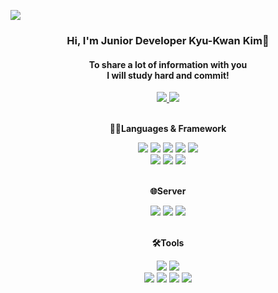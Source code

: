 <a href="https://hits.seeyoufarm.com"><img src="https://hits.seeyoufarm.com/api/count/incr/badge.svg?url=https%3A%2F%2Fgithub.com%2Fkwan97&count_bg=%233D86C8&title_bg=%23151414&icon=&icon_color=%23E7E7E7&title=today/total&edge_flat=false"/></a>

<div align=center>	
	<h3> Hi, I'm Junior Developer Kyu-Kwan Kim👋 </h3>
	<h4> To share a lot of information with you<br>
		I will study hard and commit! </h4>
</div>	
<div align=center>
	<a href="https://kwan97.tistory.com/">
		<img src="https://img.shields.io/badge/Blog-FF9800?style=flat&logo=Blogger&logoColor=white" />
	</a>
	<img src="https://img.shields.io/badge/kwankyu97@gmail.com-EA4335?style=flat&logo=Gmail&logoColor=white"/>
</div>
<br>

<div align="center">
	<strong><p>🧑‍💻Languages & Framework</p></strong>
	<img src="https://img.shields.io/badge/Java-007396?style=flat&logo=Conda-Forge&logoColor=white" />
	<img src="https://img.shields.io/badge/JavaScript-F7DF1E?style=flat&logo=JavaScript&logoColor=white" />
	<img src="https://img.shields.io/badge/jQuery-0769AD?style=flat&logo=jQuery&logoColor=white" />
	<img src="https://img.shields.io/badge/HTML5-E34F26?style=flat&logo=HTML5&logoColor=white" />
	<img src="https://img.shields.io/badge/CSS3-1572B6?style=flat&logo=CSS3&logoColor=white" />
	<br>
	<img src="https://img.shields.io/badge/Spring Boot-6DB33F?style=flat&logo=Spring Boot&logoColor=white" />
	<img src="https://img.shields.io/badge/Bootstrap-7952B3?style=flat&logo=Bootstrap&logoColor=white" />	
	<img src="https://img.shields.io/badge/Mybatis-000000?style=flat&logo=Fluentd&logoColor=white" />
</div>
<br>

<div align="center">	
	<strong><p>🌐Server</p></strong>
	<img src="https://img.shields.io/badge/MySQL-4479A1?style=flat&logo=MySQL&logoColor=white" />
	<img src="https://img.shields.io/badge/MariaDB-003545?style=flat&logo=MariaDB&logoColor=white" />
	<img src="https://img.shields.io/badge/Linux-FCC624?style=flat&logo=Linux&logoColor=white" />
</div>
<br>
<div align=center>
	<strong><p>🛠Tools</p></strong>
</div>
<div align=center>
	<img src="https://img.shields.io/badge/IntelliJ IDEA-000000?style=flat&logo=IntelliJ IDEA&logoColor=white"/>
	<img src="https://img.shields.io/badge/Visual%20Studio%20Code-007ACC?style=flat&logo=VisualStudioCode&logoColor=white" />
	<br>
	<img src="https://img.shields.io/badge/Tomcat-F8DC75?style=flat&logo=ApacheTomcat&logoColor=white" />
	<img src="https://img.shields.io/badge/NGINX-009639?style=flat&logo=NGINX&logoColor=white" />
	<img src="https://img.shields.io/badge/AWS-232F3E?style=flat&logo=AmazonAWS&logoColor=white" />
	<img src="https://img.shields.io/badge/Git-F05032?style=flat&logo=Git&logoColor=white" />
</div>
<br>


<!--
<br>
<br>
 	
<div align=center>
<img src="https://github-readme-stats.vercel.app/api/top-langs/?username=kwan97&layout=compact"><br><br>
</div> -->
